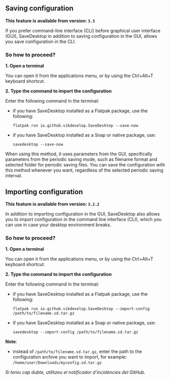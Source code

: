 ## Saving configuration

**This feature is available from version: `3.3`**

If you prefer command-line interface (CLI) before graphical user interface (GUI), SaveDesktop in addition to saving configuration in the GUI, allows you save configuration in the CLI.

### So how to proceed?

**1. Open a terminal**

You can open it from the applications menu, or by using the Ctrl+Alt+T keyboard shortcut.

**2. Type the command to import the configuration**

Enter the following command in the terminal:
- if you have SaveDesktop installed as a Flatpak package, use the following:

     ```
     flatpak run io.github.vikdevelop.SaveDesktop --save-now
     ```

- if you have SaveDesktop installed as a Snap or native package, use:
     ```
     savedesktop --save-now
     ```

When using this method, it uses parameters from the GUI, specifically parameters from the periodic saving mode, such as filename format and selected folder for periodic saving files. You can save the configuration with this method whenever you want, regardless of the selected periodic saving interval.

## Importing configuration

**This feature is available from version: `3.2.2`**

In addition to importing configuration in the GUI, SaveDesktop also allows you to import configuration in the command line interface (CLI), which you can use in case your desktop environment breaks.

### So how to proceed?
**1. Open a terminal**

You can open it from the applications menu, or by using the Ctrl+Alt+T keyboard shortcut.

**2. Type the command to import the configuration**

Enter the following command in the terminal:
- if you have SaveDesktop installed as a Flatpak package, use the following:

     ```
     flatpak run io.github.vikdevelop.SaveDesktop --import-config /path/to/filename.sd.tar.gz
     ```

- if you have SaveDesktop installed as a Snap or native package, use: 
     ```
     savedesktop --import-config /path/to/filename.sd.tar.gz
     ```

**Note**:
- instead of `/path/to/filename.sd.tar.gz`, enter the path to the configuration archive you want to import, for example: `/home/user/Downloads/myconfig.sd.tar.gz`

_Si teniu cap dubte, utilitzeu el notificador d'incidències del GitHub._
